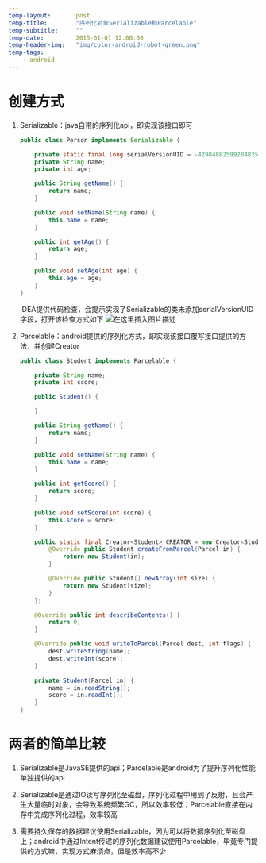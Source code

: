 ```yaml
---
temp-layout:       post
temp-title:        "序列化对象Serializable和Parcelable"
temp-subtitle:     ""
temp-date:         2015-01-01 12:00:00
temp-header-img:   "img/color-android-robot-green.png"
temp-tags:
    - android
---
```


# 创建方式
1. Serializable：java自带的序列化api，即实现该接口即可
	
	```java
	public class Person implements Serializable {
	
	    private static final long serialVersionUID = -4298488259928482555L;
	    private String name;
	    private int age;
	
	    public String getName() {
	        return name;
	    }
	
	    public void setName(String name) {
	        this.name = name;
	    }
	
	    public int getAge() {
	        return age;
	    }
	
	    public void setAge(int age) {
	        this.age = age;
	    }
	}
	```
	IDEA提供代码检查，会提示实现了Serializable的类未添加serialVersionUID字段，打开该检查方式如下
	![在这里插入图片描述](https://img-blog.csdnimg.cn/20190106202135276.jpg?x-oss-process=image/watermark,type_ZmFuZ3poZW5naGVpdGk,shadow_10,text_aHR0cHM6Ly9ibG9nLmNzZG4ubmV0L2l0Q2F0ZmFjZQ==,size_16,color_FFFFFF,t_70)
2. Parcelable：android提供的序列化方式，即实现该接口覆写接口提供的方法，并创建Creator<T>
	
	```java
	public class Student implements Parcelable {
	
	    private String name;
	    private int score;
	
	    public Student() {
	
	    }
	
	    public String getName() {
	        return name;
	    }
	
	    public void setName(String name) {
	        this.name = name;
	    }
	
	    public int getScore() {
	        return score;
	    }
	
	    public void setScore(int score) {
	        this.score = score;
	    }
	
	    public static final Creator<Student> CREATOR = new Creator<Student>() {
	        @Override public Student createFromParcel(Parcel in) {
	            return new Student(in);
	        }
	
	        @Override public Student[] newArray(int size) {
	            return new Student[size];
	        }
	    };
	
	    @Override public int describeContents() {
	        return 0;
	    }
	
	    @Override public void writeToParcel(Parcel dest, int flags) {
	        dest.writeString(name);
	        dest.writeInt(score);
	    }
	
	    private Student(Parcel in) {
	        name = in.readString();
	        score = in.readInt();
	    }
	}
	```

# 两者的简单比较

1. Serializable是JavaSE提供的api；Parcelable是android为了提升序列化性能单独提供的api

2. Serializable是通过IO读写序列化至磁盘，序列化过程中用到了反射，且会产生大量临时对象，会导致系统频繁GC，所以效率较低；Parcelable直接在内存中完成序列化过程，效率较高

3. 需要持久保存的数据建议使用Serializable，因为可以将数据序列化至磁盘上；android中通过Intent传递的序列化数据建议使用Parcelable，毕竟专门提供的方式嘛，实现方式麻烦点，但是效率高不少